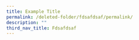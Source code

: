 ```yaml
---
title: Example Title
permalink: /deleted-folder/fdsafdsaf/permalink/
description: ""
third_nav_title: Fdsafdsaf
---
```

